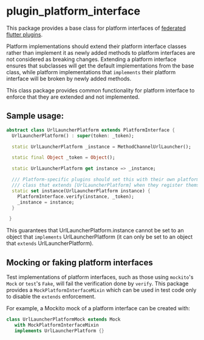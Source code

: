 # plugin_platform_interface

This package provides a base class for platform interfaces of [federated flutter plugins](https://flutter.dev/go/federated-plugins).

Platform implementations should extend their platform interface classes rather than implement it as
newly added methods to platform interfaces are not considered as breaking changes. Extending a platform
interface ensures that subclasses will get the default implementations from the base class, while
platform implementations that `implements` their platform interface will be broken by newly added methods.

This class package provides common functionality for platform interface to enforce that they are extended
and not implemented.

## Sample usage:

```dart
abstract class UrlLauncherPlatform extends PlatformInterface {
  UrlLauncherPlatform() : super(token: _token);

  static UrlLauncherPlatform _instance = MethodChannelUrlLauncher();

  static final Object _token = Object();

  static UrlLauncherPlatform get instance => _instance;

  /// Platform-specific plugins should set this with their own platform-specific
  /// class that extends [UrlLauncherPlatform] when they register themselves.
  static set instance(UrlLauncherPlatform instance) {
    PlatformInterface.verify(instance, _token);
    _instance = instance;
  }

 }
```

This guarantees that UrlLauncherPlatform.instance cannot be set to an object that `implements`
UrlLauncherPlatform (it can only be set to an object that `extends` UrlLauncherPlatform).

## Mocking or faking platform interfaces


Test implementations of platform interfaces, such as those using `mockito`'s
`Mock` or `test`'s `Fake`, will fail the verification done by `verify`.
This package provides a `MockPlatformInterfaceMixin` which can be used in test
code only to disable the `extends` enforcement.

For example, a Mockito mock of a platform interface can be created with:

```dart
class UrlLauncherPlatformMock extends Mock
   with MockPlatformInterfaceMixin
   implements UrlLauncherPlatform {}
```
